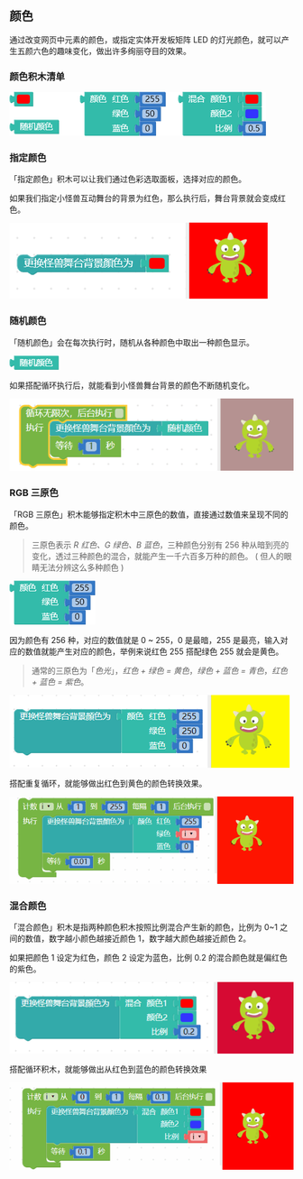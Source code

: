 ## 颜色

通过改变网页中元素的颜色，或指定实体开发板矩阵 LED 的灯光颜色，就可以产生五颜六色的趣味变化，做出许多绚丽夺目的效果。

### 颜色积木清单

![](color/upload_90684cbefd049b2c7f29bf1d66f7af70.png)

### 指定颜色

「指定颜色」积木可以让我们通过色彩选取面板，选择对应的颜色。

如果我们指定小怪兽互动舞台的背景为红色，那么执行后，舞台背景就会变成红色。

![](color/upload_b6df48315ec88021377d9f3093e9ef79.png)

### 随机颜色

「随机颜色」会在每次执行时，随机从各种颜色中取出一种颜色显示。

![](color/upload_62ecdea1b9ed30c1bd93fec9600df9c4.png)

如果搭配循环执行后，就能看到小怪兽舞台背景的颜色不断随机变化。

![](color/upload_67a8f84a9ce43b92f130c1155cc613d9.gif)

### RGB 三原色

「RGB 三原色」积木能够指定积木中三原色的数值，直接通过数值来呈现不同的颜色。

> 三原色表示 *R 红色、G 绿色、B 蓝色*，三种颜色分别有 256 种从暗到亮的变化，透过三种颜色的混合，就能产生一千六百多万种的颜色。 ( 但人的眼睛无法分辨这么多种颜色 )

![](color/upload_257fcab98503c20529714b930af799f2.png)

因为颜色有 256 种，对应的数值就是 0 ~ 255，0 是最暗，255 是最亮，输入对应的数值就能产生对应的颜色，举例来说红色 255 搭配绿色 255 就会是黄色。

> 通常的三原色为「*色光*」，*红色 + 绿色 = 黄色*，*绿色 + 蓝色 = 青色*，*红色 + 蓝色 = 紫色*。

![](color/upload_26a1d5197486dfc82517dfef78aa935e.png)

搭配重复循环，就能够做出红色到黄色的颜色转换效果。

![](color/upload_f0478b8767b710d98996e73c7ff96844.gif)

### 混合颜色

「混合颜色」积木是指两种颜色积木按照比例混合产生新的颜色，比例为 0~1 之间的数值，数字越小颜色越接近颜色 1，数字越大颜色越接近颜色 2。

如果把颜色 1 设定为红色，颜色 2 设定为蓝色，比例 0.2 的混合颜色就是偏红色的紫色。

![](color/upload_8285c81813b251c1d153ca10d771b3db.png)

搭配循环积木，就能够做出从红色到蓝色的颜色转换效果

![](color/upload_75393c4e2ad3efe1989f87f9906739aa.gif)
